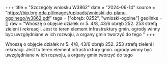 +++
title = "Szczegóły wniosku W3862"
date = "2024-06-14"
source = "https://bip.brg.gda.pl/images/uploads/wnioski-do-planu-ogolnego/w3862.pdf"
tags = ["obręb: 0252", "wnioski-ogolne"]
geolinks = []
raw = "Wnoszę o objęcie działek nr 5. 4/8, 43/6 obręb 252. 253 strefą zieleni i rekreacji. Jest to teren element infrastruktury gmin. ogrody winny być uwzględniane w ich rozwoju, a organy gmin tworzyć do tego  "
+++

Wnoszę o objęcie działek nr 5. 4/8, 43/6 obręb 252. 253 strefą zieleni i rekreacji. Jest to teren
element infrastruktury gmin. ogrody winny być uwzględniane w ich rozwoju, a organy gmin tworzyć do tego
 


